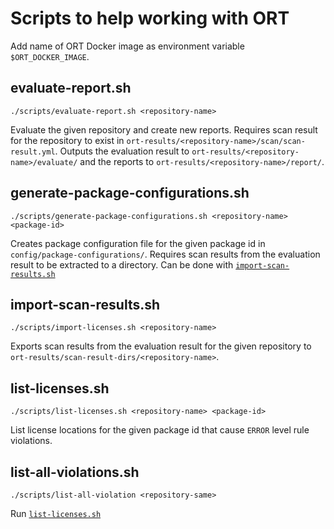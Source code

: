 # Scripts to help working with ORT

Add name of ORT Docker image as environment variable `$ORT_DOCKER_IMAGE`.

## evaluate-report.sh

`./scripts/evaluate-report.sh <repository-name>`

Evaluate the given repository and create new reports. Requires scan result for the repository to exist in
`ort-results/<repository-name>/scan/scan-result.yml`. Outputs the evaluation result to 
`ort-results/<repository-name>/evaluate/` and the reports to `ort-results/<repository-name>/report/`.

## generate-package-configurations.sh

`./scripts/generate-package-configurations.sh <repository-name> <package-id>`

Creates package configuration file for the given package id in `config/package-configurations/`. Requires scan results
from the evaluation result to be extracted to a directory. Can be done with
[`import-scan-results.sh`](#import-scan-resultssh)

## import-scan-results.sh

`./scripts/import-licenses.sh <repository-name>`

Exports scan results from the evaluation result for the given repository to
`ort-results/scan-result-dirs/<repository-name>`.

## list-licenses.sh

`./scripts/list-licenses.sh <repository-name> <package-id>`

List license locations for the given package id that cause `ERROR` level rule violations.

## list-all-violations.sh

`./scripts/list-all-violation <repository-same>`

Run [`list-licenses.sh`](#list-licensessh)
